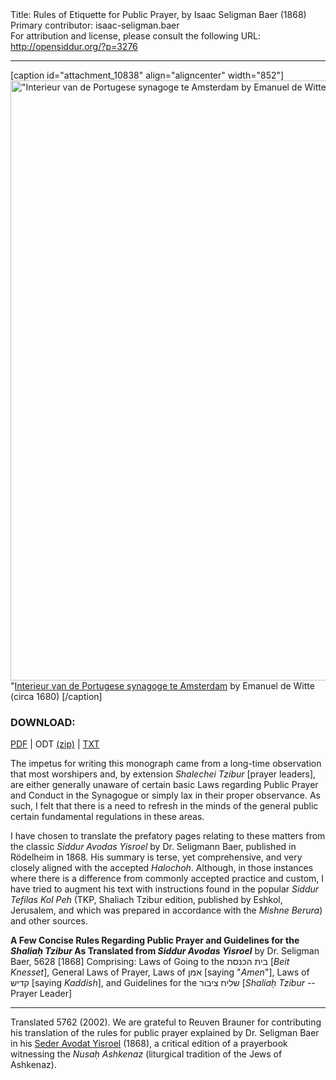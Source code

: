 <html>
<head></head>
<body>
Title: Rules of Etiquette for Public Prayer, by Isaac Seligman Baer (1868)<br />
Primary contributor: isaac-seligman.baer<br />
For attribution and license, please consult the following URL: <a href="http://opensiddur.org/?p=3276">http://opensiddur.org/?p=3276</a>
<p />
<hr />

[caption id="attachment_10838" align="aligncenter" width="852"]<a href="https://opensiddur.org/wp-content/uploads/2011/06/Emanuel_de_Witte_-_Interieur_van_de_Portugese_synagoge_te_Amsterdam.jpg"><img src="https://opensiddur.org/wp-content/uploads/2011/06/Emanuel_de_Witte_-_Interieur_van_de_Portugese_synagoge_te_Amsterdam.jpg" alt="&quot;Interieur van de Portugese synagoge te Amsterdam by Emanuel de Witte (circa 1680) " width="852" height="960" class="size-full wp-image-10838" /></a> "<a href="https://commons.wikimedia.org/wiki/File:Emanuel_de_Witte_-_Interieur_van_de_Portugese_synagoge_te_Amsterdam.jpg">Interieur van de Portugese synagoge te Amsterdam</a> by Emanuel de Witte (circa 1680) [/caption]

<h3>DOWNLOAD:</h3>

<a href="https://opensiddur.org/wp-content/uploads/2011/06/Seligman-Baer-Seder-Avodat-Yisrael-Halakhot-of-Public-Prayer-trans.-Reuven-Brauner.pdf">PDF</a> | ODT <a href="https://opensiddur.org/wp-content/uploads/2011/06/Seligman-Baer-Seder-Avodat-Yisrael-Halakhot-of-Public-Prayer-trans.-Reuven-Brauner.zip">(zip)</a> | <a href="https://opensiddur.org/wp-content/uploads/2011/06/Seligman-Baer-Seder-Avodat-Yisrael-Halakhot-of-Public-Prayer-trans.-Reuven-Brauner.txt">TXT</a>

The impetus for writing this monograph came from a long-time observation that most worshipers and, by extension <em>Shalechei Tzibur</em> [prayer leaders], are either generally unaware of certain basic Laws regarding Public Prayer and Conduct in the Synagogue or simply lax in their proper observance. As such, I felt that there is a need to refresh in the minds of the general public certain fundamental regulations in these areas.

I have chosen to translate the prefatory pages relating to these matters from the classic <em>Siddur Avodas Yisroel</em> by Dr. Seligmann Baer, published in Rödelheim in 1868. His summary is terse, yet comprehensive, and very closely aligned with the accepted <em>Halochoh</em>. Although, in those instances where there is a difference from commonly accepted practice and custom, I have tried to augment his text with instructions found in the popular <em>Siddur Tefilas Kol Peh</em> (TKP, Shaliach Tzibur edition, published by Eshkol, Jerusalem, and which was prepared in accordance with the <em>Mishne Berura</em>) and other sources.

<strong>A Few Concise Rules Regarding Public Prayer and Guidelines for the <em>Shaliaḥ Tzibur</em>
As Translated from <em>Siddur Avodas Yisroel</em></strong> by Dr. Seligman Baer, 5628 [1868]
Comprising: Laws of Going to the בית הכנסת [<em>Beit Knesset</em>], General Laws of Prayer, Laws of אמן [saying "<em>Amen</em>"], Laws of קדיש [saying <em>Kaddish</em>], and Guidelines for the שליח ציבור [<em>Shaliaḥ Tzibur</em> -- Prayer Leader]

<hr />

Translated 5762 (2002). We are grateful to Reuven Brauner for contributing his translation of the rules for public prayer explained by Dr. Seligman Baer in his <a href="https://opensiddur.org/2010/07/seder-avodat-yisroel-by-r-seligman-baer-1868/">Seder Avodat Yisroel</a> (1868), a critical edition of a prayerbook witnessing the <em>Nusaḥ Ashkenaz</em> (liturgical tradition of the Jews of Ashkenaz).
</body>
</html>